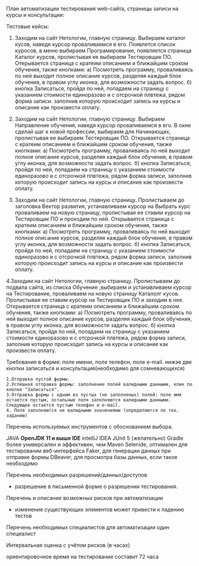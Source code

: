 План автоматизации тестирования web-сайта, страницы записи на курсы и консультации:

Тестовые кейсы:
1. Заходим на сайт Нетологии, главную страницу. Выбираем каталог кусов, наведя курсор проваливаемся в его.
Появлется список куросов, в меню выбираем Програмирование, появляется страница Каталог курсов, пролистывая ее выбираем Тестировщик ПО.
Отерывается страница с кратеим описанием и ближайшим сроком обучения, также кнопками: 
а) Посмотреть программу, проваливаясь по ней выходит полное описание курсов, разделяя каждый блок обучения, в правом углу иконка, для возможности задать вопрос. 
б) кнопка Записаться, пройдя по ней, попадаем на страницу с указанием стоимости единоразово и с отсрочкой плвтежа, рядом форма записи.
заполнив которую происходит запись на курсы и описание как произвести оплату.

2. Заходим на сайт Нетологии, главную страницу. Выбираем Направление обучения, наведя курсор проваливаемся в его.
В окне сделай шаг к новой профессии, выбираем для Начинающих, пролистывая ее выбираем Тестировщик ПО.
Открывается страница с кратеим описанием и ближайшим сроком обучения, также кнопками: 
а) Посмотреть программу, проваливаясь по ней выходит полное описание курсов, разделяя каждый блок обучения, в правом углу иконка, для возможности задать вопрос.
б) кнопка Записаться, пройдя по ней, попадаем на страницу с указанием стоимости единоразово и с отсрочкой плвтежа, рядом форма записи, заполнив которую происходит запись на курсы и описание как произвести оплату.

3. Заходим на сайт Нетологии, главную страницу. Пролистываем до заголовка Вектор развития, устанавливаем курсор на Выбрать курс проваливаем на новую страницу, пролистывая ее ставим курсор на Тестировщик ПО и проходим по ней.
Открывается страница с кратеим описанием и ближайшим сроком обучения, также кнопками: 
а) Посмотреть программу, проваливаясь по ней выходит полное описание курсов, разделяя каждый блок обучения, в правом углу иконка, для возможности задать вопрос.
б) кнопка Записаться, пройдя по ней, попадаем на страницу с указанием стоимости единоразово и с отсрочкой плвтежа, рядом форма записи, заполнив которую происходит запись на курсы и описание как произвести оплату.

4.Заходим на сайт Нетологии, главную страницу. Пролистываем до подвала сайта, из списка Обучение ,выбираем и устанавливаем курсор на Тестирование, проваливаем на новую страницу Каталолг кусов. Пролистывая ее ставим курсор на Тестировщик ПО и заходим в нее.
Открывается страница с кратеим описанием и ближайшим сроком обучения, также кнопками: 
а) Посмотреть программу, проваливаясь по ней выходит полное описание курсов, разделяя каждый блок обучения, в правом углу иконка, для возможности задать вопрос.
б) кнопка Записаться, пройдя по ней, попадаем на страницу с указанием стоимости единоразово и с отсрочкой плвтежа, рядом форма записи, заполнив которую происходит запись на курсы и описание как произвести оплату.

Требования в форме: поле имени, поле телефон, поле e-mail. нижэе две кнопки записаться и консультация(необходимо для сомневающихся)

    1.Отправка пустой формы.
    2.Успешная отправка формы: заполнение полей валидными данными, клик по кнопке "Записаться".
    3.Отправка формы с одним из пустых (не заполненых) полей: поле имя остается пустым, остальные поля заполняются валидными данными. Следующее остается пустым телефон и e-mail.
    4. Поля заполняются не валидными значениями (определяются по тех. заданию)
    
Перечень используемых инструментов с обоснованием выбора.

JAVA **OpenJDK 11 и выше
IDE** intelliJ IDEA 
JUnit 5 (желательно)
Gradle более универсален и эффективен, чем Maven
Selenide, оптимален для тестировании веб-интерфейса
Faker, для генерации данных при отправке формы
DBeaver, для просмотра базы данных, если такое необходимо


Перечень необходимых разрешений/данных/доступов

- разрешение в письменной форме о разрешении тестирования.

Перечень и описание возможных рисков при автоматизации

- изменение существующих элементов может привести к падению тестов

Перечень необходимых специалистов для автоматизации
 один специалист


Интервальная оценка с учётом рисков (в часах)

ориентировочное время на тестирование составит 72 часа